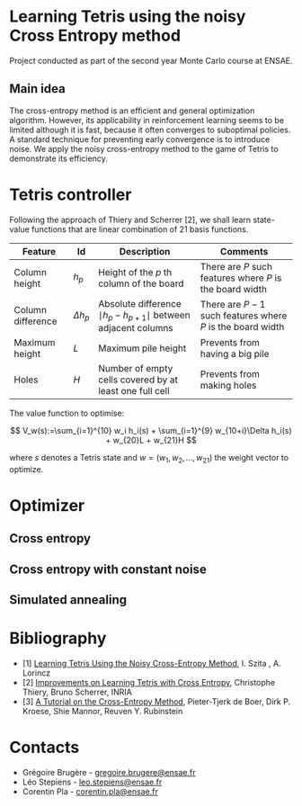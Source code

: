 # Learning Tetris using the noisy Cross Entropy method
Project conducted as part of the second year Monte Carlo course at ENSAE.
## Main idea 
The cross-entropy method is an efficient and general optimization algorithm. However, its applicability in reinforcement learning seems to be limited although it is fast, because it often converges to suboptimal policies. A standard technique for preventing early convergence is to introduce noise. We apply the noisy cross-entropy method to the game of Tetris to demonstrate its efficiency.
# Tetris controller
Following the approach of Thiery and Scherrer [2], we shall learn state-value functions that are linear combination of 21 basis functions.

| Feature  | Id | Description  | Comments |
| ------------- | ------------- | ------------- | ------------- |
| Column height   | $h_p$ | Height of the $p$ th column of the board  | There are $P$ such features where $P$ is the board width  |
| Column difference  | $\Delta h_p$  | Absolute difference $\mid h_p − h_{p+1} \mid$ between adjacent columns  | There are $P − 1$ such features where $P$ is the board width  |
| Maximum height  | $L$  | Maximum pile height  | Prevents from having a big pile  |
| Holes  | $H$  | Number of empty cells covered by at least one full cell  | Prevents from making holes  |

The value function to optimise: 

$$
V_w(s):=\sum_{i=1}^{10} w_i h_i(s) + \sum_{i=1}^{9} w_{10+i}\Delta h_i(s) + w_{20}L + w_{21}H
$$

where $s$ denotes a Tetris state and $w=(w_1,w_2,...,w_{21})$ the weight vector to optimize.

# Optimizer
## Cross entropy 
## Cross entropy with constant noise 
## Simulated annealing
# Bibliography 
* [1] [Learning Tetris Using the Noisy Cross-Entropy Method](https://www.researchgate.net/publication/6743957_Learning_Tetris_Using_the_Noisy_Cross-Entropy_Method), I. Szita , A. Lorincz 
* [2] [Improvements on Learning Tetris with Cross Entropy](https://inria.hal.science/inria-00418930/document), Christophe Thiery, Bruno Scherrer, INRIA
* [3] [A Tutorial on the Cross-Entropy Method](https://link.springer.com/article/10.1007/s10479-005-5724-z), Pieter-Tjerk de Boer, Dirk P. Kroese, Shie Mannor, Reuven Y. Rubinstein
# Contacts

* Grégoire Brugère - gregoire.brugere@ensae.fr  
* Léo Stepiens - leo.stepiens@ensae.fr
* Corentin Pla - corentin.pla@ensae.fr  



